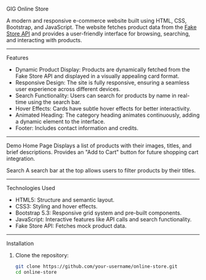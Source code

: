 GIG Online Store

A modern and responsive e-commerce website built using HTML, CSS, Bootstrap, and JavaScript. The website fetches product data from the [Fake Store API](https://fakestoreapi.com) and provides a user-friendly interface for browsing, searching, and interacting with products.

---

 Features
- Dynamic Product Display: Products are dynamically fetched from the Fake Store API and displayed in a visually appealing card format.
- Responsive Design: The site is fully responsive, ensuring a seamless user experience across different devices.
- Search Functionality: Users can search for products by name in real-time using the search bar.
- Hover Effects: Cards have subtle hover effects for better interactivity.
- Animated Heading: The category heading animates continuously, adding a dynamic element to the interface.
- Footer: Includes contact information and credits.

---

 Demo
 Home Page
Displays a list of products with their images, titles, and brief descriptions.
Provides an "Add to Cart" button for future shopping cart integration.

 Search
A search bar at the top allows users to filter products by their titles.

---

 Technologies Used
- HTML5: Structure and semantic layout.
- CSS3: Styling and hover effects.
- Bootstrap 5.3: Responsive grid system and pre-built components.
- JavaScript: Interactive features like API calls and search functionality.
- Fake Store API: Fetches mock product data.

---

 Installation

1. Clone the repository:
   ```bash
   git clone https://github.com/your-username/online-store.git
   cd online-store
